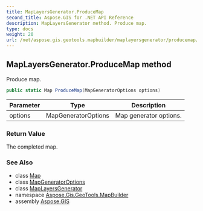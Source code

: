 ```yaml
---
title: MapLayersGenerator.ProduceMap
second_title: Aspose.GIS for .NET API Reference
description: MapLayersGenerator method. Produce map.
type: docs
weight: 20
url: /net/aspose.gis.geotools.mapbuilder/maplayersgenerator/producemap/
---
```

## MapLayersGenerator.ProduceMap method

Produce map.

```csharp
public static Map ProduceMap(MapGeneratorOptions options)
```

| Parameter | Type | Description |
| --- | --- | --- |
| options | MapGeneratorOptions | Map generator options. |

### Return Value

The completed map.

### See Also

* class [Map](../../../aspose.gis.rendering/map/)
* class [MapGeneratorOptions](../../mapgeneratoroptions/)
* class [MapLayersGenerator](../)
* namespace [Aspose.Gis.GeoTools.MapBuilder](../../maplayersgenerator/)
* assembly [Aspose.GIS](../../../)


